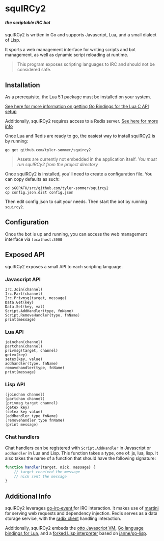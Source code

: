 squIRCy2
========

##### the scriptable IRC bot

squIRCy2 is written in Go and supports Javascript, Lua, and a small dialect of Lisp. 

It sports a web management interface for writing scripts and bot management, as well as dynamic script reloading at runtime.


> This program exposes scripting languages to IRC and should not be considered safe.


Installation
------------

As a prerequisite, the Lua 5.1 package must be installed on your system.

[See here for more information on getting Go Bindings for the Lua C API setup](https://github.com/aarzilli/golua/blob/master/README.md)

Additionally, squIRCy2 requires access to a Redis server. [See here for more info](http://redis.io/)


Once Lua and Redis are ready to go, the easiest way to install squIRCy2 is by running:

```
go get github.com/tyler-sommer/squircy2
```

> Assets are currently not embedded in the application itself. 
> *You must run squIRCy2 from the project directory*

Once squIRCy2 is installed, you'll need to create a configuration file. You can copy defaults as such:

```
cd $GOPATH/src/github.com/tyler-sommer/squircy2
cp config.json.dist config.json
```

Then edit config.json to suit your needs. Then start the bot by running `squircy2`.


Configuration
-------------

Once the bot is up and running, you can access the web management interface via `localhost:3000`


Exposed API
-----------

squIRCy2 exposes a small API to each scripting language.

### Javascript API

```
Irc.Join(channel)
Irc.Part(channel)
Irc.Privmsg(target, message)
Data.Get(key)
Data.Set(key, val)
Script.AddHandler(type, fnName)
Script.RemoveHandler(type, fnName)
print(message)
```

### Lua API

```
joinchan(channel)
partchan(channel)
privmsg(target, channel)
getex(key)
setex(key, value)
addhandler(type, fnName)
removehandler(type, fnName)
print(message)
```

### Lisp API

```
(joinchan channel)
(partchan channel)
(privmsg target channel)
(getex key)
(setex key value)
(addhandler type fnName)
(removehandler type fnName)
(print message)
```

### Chat handlers

Chat handlers can be registered with `Script.AddHandler` in Javascript or `addhandler` in Lua and Lisp. This function takes a type, one of: js, lua, lisp. It also takes the name of a function that should have the following signature:

```js
function handler(target, nick, message) {
	// target received the message
	// nick sent the message
}
```


Additional Info
---------------

squIRCy2 leverages [go-irc-event ](https://github.com/thoj/go-ircevent) for IRC interaction. It makes use of [martini](https://github.com/go-martini/martini) for serving web requests and dependency injection. Redis serves as a data storage service, with the [radix client](https://github.com/fzzy/radix) handling interaction.

Additionally, squIRCy2 embeds the [otto Javascript VM](https://github.com/robertkrimen/otto), [Go language bindings for Lua](https://github.com/aarzilli/golua), and a [forked Lisp interpreter](https://github.com/veonik/go-lisp) based on [janne/go-lisp](https://github.com/janne/go-lisp).
